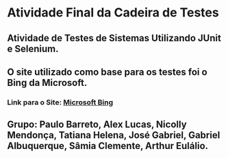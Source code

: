 # Atividade Final da Cadeira de Testes

## Atividade de Testes de Sistemas Utilizando JUnit e Selenium.

## O site utilizado como base para os testes foi o Bing da Microsoft.

### Link para o Site: <a href="https://www.bing.com/?cc=br">Microsoft Bing</a>

## Grupo: Paulo Barreto, Alex Lucas, Nicolly Mendonça, Tatiana Helena, José Gabriel, Gabriel Albuquerque, Sâmia Clemente, Arthur Eulálio.
